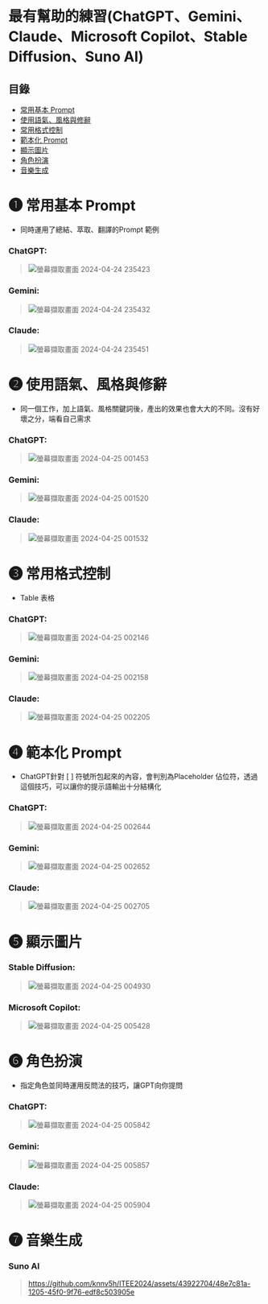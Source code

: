 # 最有幫助的練習(ChatGPT、‎Gemini、Claude、Microsoft Copilot、Stable Diffusion、Suno AI)

目錄
---
- [常用基本 Prompt](https://github.com/knnv5h/ITEE2024/blob/main/GPT_Summary.md#-%E5%B8%B8%E7%94%A8%E5%9F%BA%E6%9C%AC-prompt)
- [使用語氣、風格與修辭](https://github.com/knnv5h/ITEE2024/blob/main/GPT_Summary.md#-%E4%BD%BF%E7%94%A8%E8%AA%9E%E6%B0%A3%E9%A2%A8%E6%A0%BC%E8%88%87%E4%BF%AE%E8%BE%AD)
- [常用格式控制](https://github.com/knnv5h/ITEE2024/blob/main/GPT_Summary.md#-%E5%B8%B8%E7%94%A8%E6%A0%BC%E5%BC%8F%E6%8E%A7%E5%88%B6)
- [範本化 Prompt](https://github.com/knnv5h/ITEE2024/blob/main/GPT_Summary.md#-%E7%AF%84%E6%9C%AC%E5%8C%96-prompt)
- [顯示圖片](https://github.com/knnv5h/ITEE2024/blob/main/GPT_Summary.md#-%E9%A1%AF%E7%A4%BA%E5%9C%96%E7%89%87)
- [角色扮演](https://github.com/knnv5h/ITEE2024/blob/main/GPT_Summary.md#-%E8%A7%92%E8%89%B2%E6%89%AE%E6%BC%94)
- [音樂生成](https://github.com/knnv5h/ITEE2024/blob/main/GPT_Summary.md#-%E9%9F%B3%E6%A8%82%E7%94%9F%E6%88%90)

# ❶ 常用基本 Prompt
- 同時運用了總結、萃取、翻譯的Prompt 範例
### ChatGPT:
> ![螢幕擷取畫面 2024-04-24 235423](https://github.com/knnv5h/ITEE2024/assets/43922704/7ce1b8c5-d6eb-4610-960d-5a593d652e3f)
### Gemini:
> ![螢幕擷取畫面 2024-04-24 235432](https://github.com/knnv5h/ITEE2024/assets/43922704/636c0c69-51d3-4b9e-a197-21fe44600d7b)
### Claude:
> ![螢幕擷取畫面 2024-04-24 235451](https://github.com/knnv5h/ITEE2024/assets/43922704/964307ab-d474-46ed-802f-29bda803e576)

# ❷ 使用語氣、風格與修辭
- 同一個工作，加上語氣、風格關鍵詞後，產出的效果也會大大的不同。沒有好壞之分，端看自己需求
### ChatGPT:
> ![螢幕擷取畫面 2024-04-25 001453](https://github.com/knnv5h/ITEE2024/assets/43922704/8c6b91d9-e9bb-4056-a715-82d1df135ff5)
### Gemini:
> ![螢幕擷取畫面 2024-04-25 001520](https://github.com/knnv5h/ITEE2024/assets/43922704/bbd809e6-4ba5-4606-9429-dcc8fb3a4982)
### Claude:
> ![螢幕擷取畫面 2024-04-25 001532](https://github.com/knnv5h/ITEE2024/assets/43922704/ff94b044-6cef-44a6-b17b-57739278f7fc)

# ❸ 常用格式控制
- Table  表格
### ChatGPT:
> ![螢幕擷取畫面 2024-04-25 002146](https://github.com/knnv5h/ITEE2024/assets/43922704/385385ff-65c4-418a-afdb-8c2c9f40ac6d)
### Gemini:
> ![螢幕擷取畫面 2024-04-25 002158](https://github.com/knnv5h/ITEE2024/assets/43922704/9cce2518-9958-4f87-a948-42b3615ff68b)
### Claude:
> ![螢幕擷取畫面 2024-04-25 002205](https://github.com/knnv5h/ITEE2024/assets/43922704/ab7eb0ea-e1f1-4d7a-9b76-d764faf753ac)

# ❹ 範本化 Prompt
- ChatGPT針對 [ ] 符號所包起來的內容，會判別為Placeholder 佔位符，透過這個技巧，可以讓你的提示語輸出十分結構化
### ChatGPT:
> ![螢幕擷取畫面 2024-04-25 002644](https://github.com/knnv5h/ITEE2024/assets/43922704/288b0658-a522-4b1d-b532-4714c31edc84)
### Gemini:
> ![螢幕擷取畫面 2024-04-25 002652](https://github.com/knnv5h/ITEE2024/assets/43922704/81f4a0a1-66f2-490e-bbae-20b7e8cef766)
### Claude:
> ![螢幕擷取畫面 2024-04-25 002705](https://github.com/knnv5h/ITEE2024/assets/43922704/e42b3101-100f-4b09-ad48-69aba3391277)

# ❺ 顯示圖片
### Stable Diffusion:
> ![螢幕擷取畫面 2024-04-25 004930](https://github.com/knnv5h/ITEE2024/assets/43922704/eb25b262-a426-458d-916f-448a5279e765)
### Microsoft Copilot:
> ![螢幕擷取畫面 2024-04-25 005428](https://github.com/knnv5h/ITEE2024/assets/43922704/3f7eebbf-5140-4245-9c89-caf48945bff2)

# ❻ 角色扮演
- 指定角色並同時運用反問法的技巧，讓GPT向你提問
### ChatGPT:
> ![螢幕擷取畫面 2024-04-25 005842](https://github.com/knnv5h/ITEE2024/assets/43922704/05bbaeb6-1cde-4145-8c18-8831ca1f6745)
### Gemini:
> ![螢幕擷取畫面 2024-04-25 005857](https://github.com/knnv5h/ITEE2024/assets/43922704/6fd73656-9a57-44a1-8fba-3f634640d37d)
### Claude:
> ![螢幕擷取畫面 2024-04-25 005904](https://github.com/knnv5h/ITEE2024/assets/43922704/61c6d364-8b4f-4fb4-a7e8-6e5d27214277)

# ❼ 音樂生成
### Suno AI
> https://github.com/knnv5h/ITEE2024/assets/43922704/48e7c81a-1205-45f0-9f76-edf8c503905e

